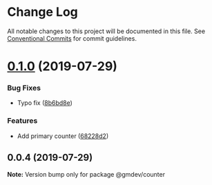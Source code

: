 # Change Log

All notable changes to this project will be documented in this file.
See [Conventional Commits](https://conventionalcommits.org) for commit guidelines.

# [0.1.0](https://github.com/sanik-bajracharya/lerna-starter/compare/@gmdev/counter@0.0.4...@gmdev/counter@0.1.0) (2019-07-29)


### Bug Fixes

* Typo fix ([8b6bd8e](https://github.com/sanik-bajracharya/lerna-starter/commit/8b6bd8e))


### Features

* Add primary counter ([68228d2](https://github.com/sanik-bajracharya/lerna-starter/commit/68228d2))





## 0.0.4 (2019-07-29)

**Note:** Version bump only for package @gmdev/counter
